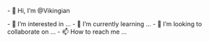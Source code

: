 <html>
  <head><title>My portfolio</title></head>
  <body>
<p>- 👋 Hi, I’m @Vikingian</p>
- 👀 I’m interested in ...
- 🌱 I’m currently learning ...
- 💞️ I’m looking to collaborate on ...
- 📫 How to reach me ...

<!---
Vikingian/Vikingian is a ✨ special ✨ repository because its `README.md` (this file) appears on your GitHub profile.
You can click the Preview link to take a look at your changes.
--->
</body>
</html>
